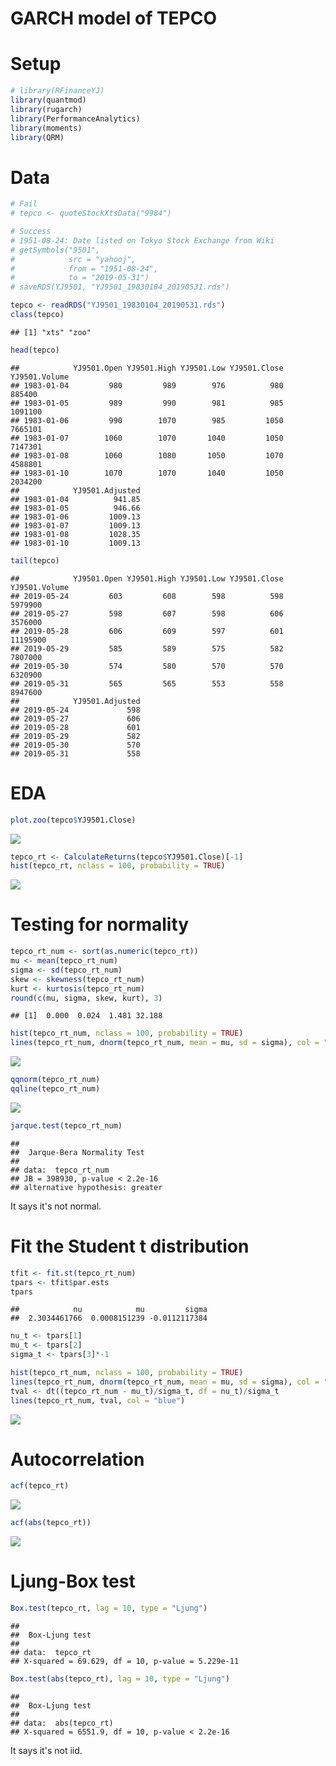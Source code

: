 GARCH model of TEPCO
================

Setup
=====

``` r
# library(RFinanceYJ)
library(quantmod)
library(rugarch)
library(PerformanceAnalytics)
library(moments)
library(QRM)
```

Data
====

``` r
# Fail
# tepco <- quoteStockXtsData("9984")

# Success
# 1951-08-24: Date listed on Tokyo Stock Exchange from Wiki
# getSymbols("9501",
#            src = "yahooj",
#            from = "1951-08-24", 
#            to = "2019-05-31")
# saveRDS(YJ9501, "YJ9501_19830104_20190531.rds")

tepco <- readRDS("YJ9501_19830104_20190531.rds")
class(tepco)
```

    ## [1] "xts" "zoo"

``` r
head(tepco)
```

    ##            YJ9501.Open YJ9501.High YJ9501.Low YJ9501.Close YJ9501.Volume
    ## 1983-01-04         980         989        976          980        885400
    ## 1983-01-05         989         990        981          985       1091100
    ## 1983-01-06         990        1070        985         1050       7665101
    ## 1983-01-07        1060        1070       1040         1050       7147301
    ## 1983-01-08        1060        1080       1050         1070       4588801
    ## 1983-01-10        1070        1070       1040         1050       2034200
    ##            YJ9501.Adjusted
    ## 1983-01-04          941.85
    ## 1983-01-05          946.66
    ## 1983-01-06         1009.13
    ## 1983-01-07         1009.13
    ## 1983-01-08         1028.35
    ## 1983-01-10         1009.13

``` r
tail(tepco)
```

    ##            YJ9501.Open YJ9501.High YJ9501.Low YJ9501.Close YJ9501.Volume
    ## 2019-05-24         603         608        598          598       5979900
    ## 2019-05-27         598         607        598          606       3576000
    ## 2019-05-28         606         609        597          601      11195900
    ## 2019-05-29         585         589        575          582       7807000
    ## 2019-05-30         574         580        570          570       6320900
    ## 2019-05-31         565         565        553          558       8947600
    ##            YJ9501.Adjusted
    ## 2019-05-24             598
    ## 2019-05-27             606
    ## 2019-05-28             601
    ## 2019-05-29             582
    ## 2019-05-30             570
    ## 2019-05-31             558

EDA
===

``` r
plot.zoo(tepco$YJ9501.Close)
```

![](GARCH_model_TEPCO_files/figure-markdown_github/unnamed-chunk-3-1.png)

``` r
tepco_rt <- CalculateReturns(tepco$YJ9501.Close)[-1]
hist(tepco_rt, nclass = 100, probability = TRUE)
```

![](GARCH_model_TEPCO_files/figure-markdown_github/unnamed-chunk-4-1.png)

Testing for normality
=====================

``` r
tepco_rt_num <- sort(as.numeric(tepco_rt))
mu <- mean(tepco_rt_num)
sigma <- sd(tepco_rt_num)
skew <- skewness(tepco_rt_num)
kurt <- kurtosis(tepco_rt_num)
round(c(mu, sigma, skew, kurt), 3)
```

    ## [1]  0.000  0.024  1.481 32.188

``` r
hist(tepco_rt_num, nclass = 100, probability = TRUE)
lines(tepco_rt_num, dnorm(tepco_rt_num, mean = mu, sd = sigma), col = "red")
```

![](GARCH_model_TEPCO_files/figure-markdown_github/unnamed-chunk-6-1.png)

``` r
qqnorm(tepco_rt_num)
qqline(tepco_rt_num)
```

![](GARCH_model_TEPCO_files/figure-markdown_github/unnamed-chunk-7-1.png)

``` r
jarque.test(tepco_rt_num)
```

    ## 
    ##  Jarque-Bera Normality Test
    ## 
    ## data:  tepco_rt_num
    ## JB = 398930, p-value < 2.2e-16
    ## alternative hypothesis: greater

It says it's not normal.

Fit the Student t distribution
==============================

``` r
tfit <- fit.st(tepco_rt_num)
tpars <- tfit$par.ests
tpars
```

    ##            nu            mu         sigma 
    ##  2.3034461766  0.0008151239 -0.0112117384

``` r
nu_t <- tpars[1]
mu_t <- tpars[2]
sigma_t <- tpars[3]*-1
```

``` r
hist(tepco_rt_num, nclass = 100, probability = TRUE)
lines(tepco_rt_num, dnorm(tepco_rt_num, mean = mu, sd = sigma), col = "red")
tval <- dt((tepco_rt_num - mu_t)/sigma_t, df = nu_t)/sigma_t
lines(tepco_rt_num, tval, col = "blue")
```

![](GARCH_model_TEPCO_files/figure-markdown_github/unnamed-chunk-10-1.png)

Autocorrelation
===============

``` r
acf(tepco_rt)
```

![](GARCH_model_TEPCO_files/figure-markdown_github/unnamed-chunk-11-1.png)

``` r
acf(abs(tepco_rt))
```

![](GARCH_model_TEPCO_files/figure-markdown_github/unnamed-chunk-12-1.png)

Ljung-Box test
==============

``` r
Box.test(tepco_rt, lag = 10, type = "Ljung")
```

    ## 
    ##  Box-Ljung test
    ## 
    ## data:  tepco_rt
    ## X-squared = 69.629, df = 10, p-value = 5.229e-11

``` r
Box.test(abs(tepco_rt), lag = 10, type = "Ljung")
```

    ## 
    ##  Box-Ljung test
    ## 
    ## data:  abs(tepco_rt)
    ## X-squared = 6551.9, df = 10, p-value < 2.2e-16

It says it's not iid.
